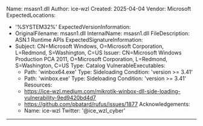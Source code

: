Name: msasn1.dll
Author: ice-wzl
Created: 2025-04-04
Vendor: Microsoft
ExpectedLocations:
  - '%SYSTEM32%'
ExpectedVersionInformation:
  - OriginalFilename: msasn1.dll
    InternalName: msasn1.dll
    FileDescription: ASN.1 Runtime APIs
ExpectedSignatureInformation:
- Subject: CN=Microsoft Windows, O=Microsoft Corporation, L=Redmond, S=Washington, C=US
  Issuer: CN=Microsoft Windows Production PCA 2011, O=Microsoft Corporation, L=Redmond, S=Washington, C=US
  Type: Catalog
VulnerableExecutables:
  - Path: 'winbox64.exe'
    Type: Sideloading
    Condition: 'version >= 3.41'
  - Path: 'winbox.exe'
    Type: Sideloading
    Condition: 'version >= 3.41'
Resources:
  - https://ice-wzl.medium.com/mikrotik-winbox-dll-side-loading-vulnerability-9ed9420bd4d7
  - https://github.com/pbatard/rufus/issues/1877
Acknowledgements:
  - Name: ice-wzl
    Twitter: '@ice_wzl_cyber'
---

